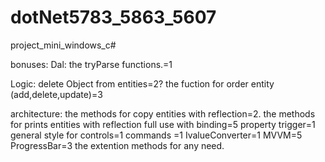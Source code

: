 
# dotNet5783_5863_5607
project_mini_windows_c#


















bonuses:
Dal:
the tryParse functions.=1

Logic:
delete Object from entities=2?
the fuction for order entity (add,delete,update)=3

architecture:
the methods for copy entities with reflection=2.
the methods for prints entities with reflection
full use with binding=5
property trigger=1
general style for controls=1
commands =1
IvalueConverter=1
MVVM=5
ProgressBar=3
the extention methods for any need.
